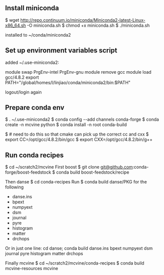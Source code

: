 ## Install miniconda
$ wget http://repo.continuum.io/miniconda/Miniconda2-latest-Linux-x86_64.sh -O miniconda.sh
$ chmod +x miniconda.sh 
$ ./miniconda.sh 

installed to ~/conda/miniconda2

## Set up environment variables script
added ~/.use-miniconda2:

  module swap PrgEnv-intel PrgEnv-gnu
  module remove gcc
  module load gcc/4.8.2
  export PATH="/global/homes/l/linjiao/conda/miniconda2/bin:$PATH"

logout/login again

## Prepare conda env

$ . ~/.use-miniconda2
$ conda config  --add channels conda-forge
$ conda create -n mcvine python
$ conda install -n root conda-build

$ # need to do this so that cmake can pick up the correct cc and cxx
$ export CC=/opt/gcc/4.8.2/bin/gcc
$ export CXX=/opt/gcc/4.8.2/bin/g++

## Run conda recipes

$ cd ~/scratch2/mcvine
First boost
$ git clone git@github.com:conda-forge/boost-feedstock
$ conda build boost-feedstock/recipe

Then danse
$ cd conda-recipes
Run $ conda build danse/PKG for the following
  - danse.ins
  - bpext
  - numpyext
  - dsm
  - journal
  - pyre
  - histogram
  - matter
  - drchops

Or in just one line:
    cd danse; conda build danse.ins bpext numpyext dsm journal pyre histogram matter drchops

Finally mcvine
$ cd ~/scratch2/mcvine/conda-recipes
$ conda build mcvine-resources mcvine
